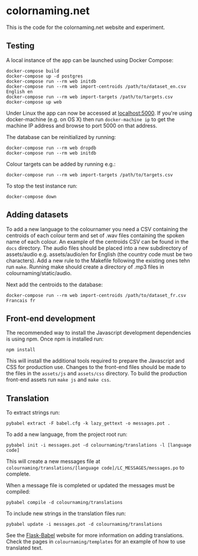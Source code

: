 colornaming.net
===============

This is the code for the colornaming.net website and experiment.

Testing
-------

A local instance of the app can be launched using Docker Compose:

    docker-compose build
    docker-compose up -d postgres
    docker-compose run --rm web initdb
    docker-compose run --rm web import-centroids /path/to/dataset_en.csv English en
    docker-compose run --rm web import-targets /path/to/targets.csv
    docker-compose up web

Under Linux the app can now be accessed at
[localhost:5000](http://localhost:5000). If you\'re using docker-machine
(e.g. on OS X) then run `docker-machine ip` to get the machine IP
address and browse to port 5000 on that address.

The database can be reinitialized by running:

    docker-compose run --rm web dropdb
    docker-compose run --rm web initdb

Colour targets can be added by running e.g.:

    docker-compose run --rm web import-targets /path/to/targets.csv

To stop the test instance run:

    docker-compose down

Adding datasets
---------------

To add a new language to the colournamer you need a CSV containing the
centroids of each colour term and set of .wav files containing the
spoken name of each colour. An example of the centroids CSV can be found
in the `docs` directory. The audio files should be placed into a new
subdirectory of assets/audio e.g. assets/audio/en for English (the
country code must be two characters). Add a new rule to the Makefile
following the existing ones tehn run `make`. Running make should create
a directory of .mp3 files in colournaming/static/audio.

Next add the centroids to the database:

    docker-compose run --rm web import-centroids /path/to/dataset_fr.csv Francais fr

Front-end development
---------------------

The recommended way to install the Javascript development dependencies is using
npm. Once npm is installed run:

    npm install

This will install the additional tools required to prepare the Javascript and
CSS for production use. Changes to the front-end files should be made to the
files in the `assets/js` and `assets/css` directory. To build the production
front-end assets run `make js` and `make css`.

Translation
-----------

To extract strings run:

    pybabel extract -F babel.cfg -k lazy_gettext -o messages.pot .

To add a new language, from the project root run:

    pybabel init -i messages.pot -d colournaming/translations -l [language code]

This will create a new messages file at
`colournaming/translations/[language code]/LC_MESSAGES/messages.po` to
complete.

When a message file is completed or updated the messages must be
compiled:

    pybabel compile -d colournaming/translations

To include new strings in the translation files run:

    pybabel update -i messages.pot -d colournaming/translations

See the [Flask-Babel](https://pythonhosted.org/Flask-Babel/) website for
more information on adding translations. Check the pages in
`colournaming/templates` for an example of how to use
translated text.
